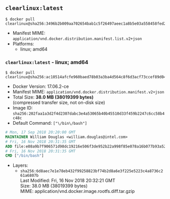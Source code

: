 ## `clearlinux:latest`

```console
$ docker pull clearlinux@sha256:3496b2b009aa702654bab1c5f26497aeec1a8b5e03a558458fed24c07a1b93f1
```

-	Manifest MIME: `application/vnd.docker.distribution.manifest.list.v2+json`
-	Platforms:
	-	linux; amd64

### `clearlinux:latest` - linux; amd64

```console
$ docker pull clearlinux@sha256:ac10514afcfe960baed78b03a3ba4d564c8f6d3acf73ccef89d0428507bba1a9
```

-	Docker Version: 17.06.2-ce
-	Manifest MIME: `application/vnd.docker.distribution.manifest.v2+json`
-	Total Size: **38.0 MB (38019399 bytes)**  
	(compressed transfer size, not on-disk size)
-	Image ID: `sha256:202faa1a3d2f4d2307dabc3e4a53065b40b45510d33f459b2247c6cc58b4c48c`
-	Default Command: `["\/bin\/bash"]`

```dockerfile
# Mon, 17 Sep 2018 20:20:00 GMT
MAINTAINER William Douglas <william.douglas@intel.com>
# Fri, 16 Nov 2018 20:31:35 GMT
ADD file:e08a9b7f906571d98dc19216e506f3de952b22a998f85e078a16b077b93a52ac in / 
# Fri, 16 Nov 2018 20:31:35 GMT
CMD ["/bin/bash"]
```

-	Layers:
	-	`sha256:6d8aec7e1e78eb432f99258823bf74b2d8a6e3f225e5223c4a8736c261a6807b`  
		Last Modified: Fri, 16 Nov 2018 20:32:21 GMT  
		Size: 38.0 MB (38019399 bytes)  
		MIME: application/vnd.docker.image.rootfs.diff.tar.gzip
